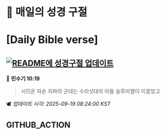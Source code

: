 # 🙏 매일의 성경 구절
# [Daily Bible verse]
## [![README에 성경구절 업데이트](https://github.com/DONGSUKA/first_test/actions/workflows/update-readme-bible.yml/badge.svg)](https://github.com/DONGSUKA/first_test/actions/workflows/update-readme-bible.yml)
<!-- START_BIBLE_VERSE -->
📖 **민수기 10:19**
> 시므온 자손 지파의 군대는 수리삿대의 아들 슬루미엘이 이끌었고

🕊️ _업데이트 시각: 2025-09-19 08:24:00 KST_
  <!-- END_BIBLE_VERSE -->
## GITHUB_ACTION
